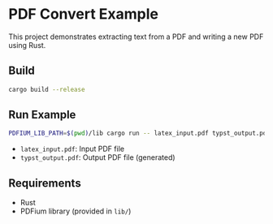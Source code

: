 # PDF Convert Example

This project demonstrates extracting text from a PDF and writing a new PDF using Rust.

## Build

```bash
cargo build --release
```

## Run Example

```bash
PDFIUM_LIB_PATH=$(pwd)/lib cargo run -- latex_input.pdf typst_output.pdf
```

- `latex_input.pdf`: Input PDF file
- `typst_output.pdf`: Output PDF file (generated)

## Requirements
- Rust
- PDFium library (provided in `lib/`) 